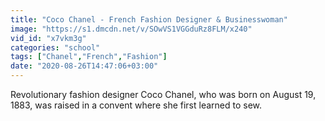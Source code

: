 ```yaml
---
title: "Coco Chanel - French Fashion Designer & Businesswoman"
image: "https://s1.dmcdn.net/v/SOwVS1VGGduRz8FLM/x240"
vid_id: "x7vkm3g"
categories: "school"
tags: ["Chanel","French","Fashion"]
date: "2020-08-26T14:47:06+03:00"
---
```

Revolutionary fashion designer Coco Chanel, who was born on August 19, 1883, was raised in a convent where she first learned to sew.
